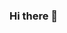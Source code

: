 ### Hi there 👋

<!--
**Leidykat/Leidykat** is a ✨ _special_ ✨ repository because its `README.md` (this file) appears on your GitHub profile.

Here are some ideas to get you started:

- 🔭 I’m not currently working
- 🌱 I’m currently learning English
- 💬 Ask me about books, I love read 
- 📫 How to reach me:  leidykavelez@gmail.com - 3116430362 -3206508248
